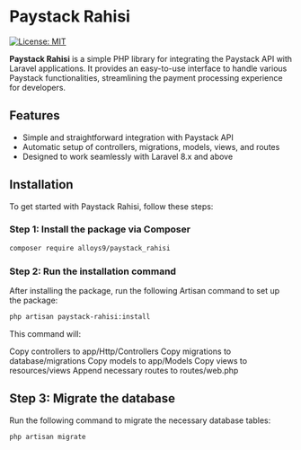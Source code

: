 # Paystack Rahisi

[![License: MIT](https://img.shields.io/badge/License-MIT-yellow.svg)](https://opensource.org/licenses/MIT)

**Paystack Rahisi** is a simple PHP library for integrating the Paystack API with Laravel applications. It provides an easy-to-use interface to handle various Paystack functionalities, streamlining the payment processing experience for developers.

## Features
- Simple and straightforward integration with Paystack API
- Automatic setup of controllers, migrations, models, views, and routes
- Designed to work seamlessly with Laravel 8.x and above

## Installation

To get started with Paystack Rahisi, follow these steps:

### Step 1: Install the package via Composer

```bash
composer require alloys9/paystack_rahisi

```

### Step 2: Run the installation command
After installing the package, run the following Artisan command to set up the package:

```bash
php artisan paystack-rahisi:install
```
This command will:

Copy controllers to app/Http/Controllers
Copy migrations to database/migrations
Copy models to app/Models
Copy views to resources/views
Append necessary routes to routes/web.php

## Step 3: Migrate the database
Run the following command to migrate the necessary database tables:
```bash
php artisan migrate
```
